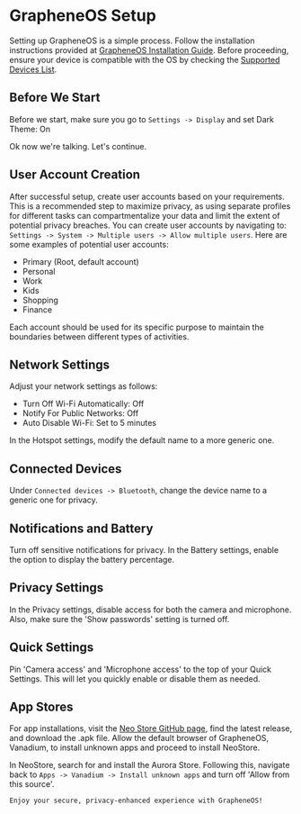 # GrapheneOS Setup

Setting up GrapheneOS is a simple process. Follow the installation instructions provided at [GrapheneOS Installation Guide](https://grapheneos.org/install/). Before proceeding, ensure your device is compatible with the OS by checking the [Supported Devices List](https://grapheneos.org/faq#supported-devices).

## Before We Start

Before we start, make sure you go to `Settings -> Display` and set Dark Theme: On

Ok now we're talking. Let's continue.

## User Account Creation

After successful setup, create user accounts based on your requirements. This is a recommended step to maximize privacy, as using separate profiles for different tasks can compartmentalize your data and limit the extent of potential privacy breaches. You can create user accounts by navigating to: `Settings -> System -> Multiple users -> Allow multiple users`. Here are some examples of potential user accounts:

- Primary (Root, default account)
- Personal
- Work
- Kids
- Shopping
- Finance

Each account should be used for its specific purpose to maintain the boundaries between different types of activities.

## Network Settings

Adjust your network settings as follows:

- Turn Off Wi-Fi Automatically: Off
- Notify For Public Networks: Off
- Auto Disable Wi-Fi: Set to 5 minutes

In the Hotspot settings, modify the default name to a more generic one.

## Connected Devices

Under `Connected devices -> Bluetooth`, change the device name to a generic one for privacy.

## Notifications and Battery

Turn off sensitive notifications for privacy. In the Battery settings, enable the option to display the battery percentage.

## Privacy Settings

In the Privacy settings, disable access for both the camera and microphone. Also, make sure the 'Show passwords' setting is turned off.

## Quick Settings

Pin 'Camera access' and 'Microphone access' to the top of your Quick Settings. This will let you quickly enable or disable them as needed.

## App Stores

For app installations, visit the [Neo Store GitHub page](https://github.com/NeoApplications/Neo-Store), find the latest release, and download the .apk file. Allow the default browser of GrapheneOS, Vanadium, to install unknown apps and proceed to install NeoStore.

In NeoStore, search for and install the Aurora Store. Following this, navigate back to `Apps -> Vanadium -> Install unknown apps` and turn off 'Allow from this source'.

```
Enjoy your secure, privacy-enhanced experience with GrapheneOS!
```
